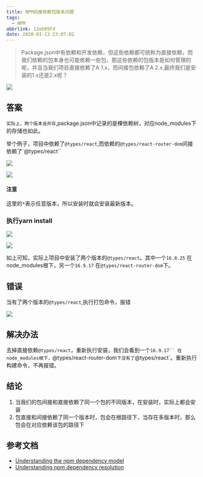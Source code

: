 ```yaml
---
title: NPM间接依赖包版本问题
tags:
  - NPM
abbrlink: 12eb09fd
date: 2020-01-13 23:07:02
---
```


> Package.json中有依赖和开发依赖，但这些依赖都可统称为直接依赖，而我们依赖的包本身也可能依赖一些包，那这些依赖的包版本是如何管理的呢，并且当我们项目直接依赖了A 1.x，而间接包依赖了A 2.x,最终我们是安装的1.x还是2.x呢？

![](https://i.imgur.com/oZRflfJ.jpg)

## 答案
`实际上，两个版本会并存`,package.json中记录的是棵依赖树，对应node_modules下的存储也如此。

举个例子，项目中依赖了`@types/react`,而依赖的`@types/react-router-dom`间接依赖了`@types/react``

![](https://i.imgur.com/JobaOGw.png)

![](https://i.imgur.com/hVzK25v.png)

#### 注意

这里的`*`表示任意版本，所以安装时就会安装最新版本。

### 执行yarn install

![](https://i.imgur.com/x1nFysu.png)

![](https://i.imgur.com/uALbGRS.png)

如上可知，实际上项目中安装了两个版本的`@types/react`。其中一个`16.8.25` 在node_modules根下，另一个`16.9.17` 在`@types/react-router-dom`下。

## 错误
当有了两个版本的`@types/react`,执行打包命令，报错

![](https://i.imgur.com/s70mYk4.png)

## 解决办法
去掉直接依赖`@types/react`，重新执行安装，我们会看到一个`16.9.17`` 在node_modules根下，`@types/react-router-dom`下没有了`@types/react`。重新执行构建命令，不再报错。


## 结论
1. 当我们的包间接和直接依赖了同一个包的不同版本，在安装时，实际上都会安装
2. 包直接和间接依赖了同一个版本时，包会在根路径下，当存在多版本时，那么包会在对应依赖该包的路径下

## 参考文档

- [Understanding the npm dependency model](https://lexi-lambda.github.io/blog/2016/08/24/understanding-the-npm-dependency-model/)
- [Understanding npm dependency resolution](https://medium.com/learnwithrahul/understanding-npm-dependency-resolution-84a24180901b)
